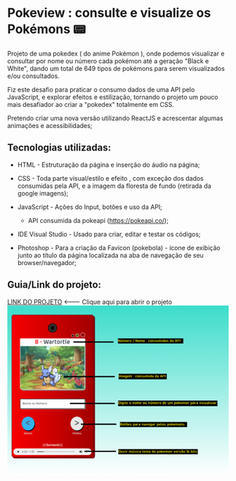 # Pokeview : consulte e visualize os Pokémons 📟

Projeto de uma pokedex ( do anime Pokémon ), onde podemos visualizar e consultar por nome ou número cada pokémon até a geração "Black e White", dando um total de 649 tipos de pokémons para serem visualizados e/ou consultados.


Fiz este desafio para praticar o consumo dados de uma API pelo JavaScript, e explorar efeitos e estilização, tornando  o projeto um pouco mais desafiador ao criar a "pokedex" totalmente em CSS.


Pretendo criar uma nova versão utilizando ReactJS e acrescentar algumas animações e acessibilidades;


## Tecnologias utilizadas:

* HTML - Estruturação da página  e inserção do áudio na página;

* CSS - Toda parte visual/estilo e efeito , com exceção dos dados consumidas pela API, e a imagem da floresta de fundo (retirada da google imagens);

* JavaScript - Ações do Input, botões e uso da API;

    - API consumida da pokeapi (https://pokeapi.co/);

* IDE Visual Studio - Usado para criar, editar e testar os códigos;

* Photoshop - Para a criação da Favicon (pokebola) - ícone de exibição junto ao título da página localizada na aba de navegação de seu browser/navegador;


## Guia/Link do projeto:

[LINK DO PROJETO](https://pokeview-tau.vercel.app/) <--- Clique aqui para abrir o projeto
<img src="https://github.com/raphaelruizr/pokeview/blob/main/readme-documentacao/guia.png?raw=true">
